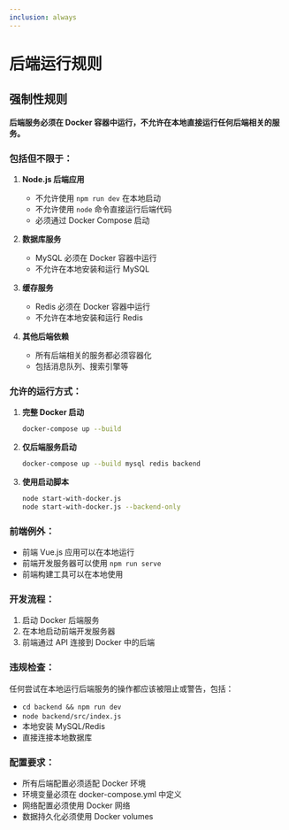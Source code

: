 ```yaml
---
inclusion: always
---
```


# 后端运行规则

## 强制性规则

**后端服务必须在 Docker 容器中运行，不允许在本地直接运行任何后端相关的服务。**

### 包括但不限于：

1. **Node.js 后端应用**

   - 不允许使用 `npm run dev` 在本地启动
   - 不允许使用 `node` 命令直接运行后端代码
   - 必须通过 Docker Compose 启动

2. **数据库服务**

   - MySQL 必须在 Docker 容器中运行
   - 不允许在本地安装和运行 MySQL

3. **缓存服务**

   - Redis 必须在 Docker 容器中运行
   - 不允许在本地安装和运行 Redis

4. **其他后端依赖**
   - 所有后端相关的服务都必须容器化
   - 包括消息队列、搜索引擎等

### 允许的运行方式：

1. **完整 Docker 启动**

   ```bash
   docker-compose up --build
   ```

2. **仅后端服务启动**

   ```bash
   docker-compose up --build mysql redis backend
   ```

3. **使用启动脚本**
   ```bash
   node start-with-docker.js
   node start-with-docker.js --backend-only
   ```

### 前端例外：

- 前端 Vue.js 应用可以在本地运行
- 前端开发服务器可以使用 `npm run serve`
- 前端构建工具可以在本地使用

### 开发流程：

1. 启动 Docker 后端服务
2. 在本地启动前端开发服务器
3. 前端通过 API 连接到 Docker 中的后端

### 违规检查：

任何尝试在本地运行后端服务的操作都应该被阻止或警告，包括：

- `cd backend && npm run dev`
- `node backend/src/index.js`
- 本地安装 MySQL/Redis
- 直接连接本地数据库

### 配置要求：

- 所有后端配置必须适配 Docker 环境
- 环境变量必须在 docker-compose.yml 中定义
- 网络配置必须使用 Docker 网络
- 数据持久化必须使用 Docker volumes
